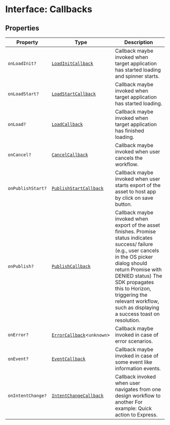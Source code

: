 # Interface: Callbacks

## Properties

| Property | Type | Description |
| ------ | ------ | ------ |
| `onLoadInit?` | [`LoadInitCallback`](../type-aliases/load-init-callback.md) | Callback maybe invoked when target application has started loading and spinner starts. |
| `onLoadStart?` | [`LoadStartCallback`](../type-aliases/load-start-callback.md) | Callback maybe invoked when target application has started loading. |
| `onLoad?` | [`LoadCallback`](../type-aliases/load-callback.md) | Callback maybe invoked when target application has finished loading. |
| `onCancel?` | [`CancelCallback`](../type-aliases/cancel-callback.md) | Callback maybe invoked when user cancels the workflow. |
| `onPublishStart?` | [`PublishStartCallback`](../type-aliases/publish-start-callback.md) | Callback maybe invoked when user starts export of the asset to host app by click on save button. |
| `onPublish?` | [`PublishCallback`](../type-aliases/publish-callback.md) | Callback maybe invoked when export of the asset finishes. Promise status indicates success/ failure (e.g., user cancels in the OS picker dialog should return Promise with DENIED status) The SDK propagates this to Horizon, triggering the relevant workflow, such as displaying a success toast on resolution. |
| `onError?` | [`ErrorCallback`](../../../error/CCEverywhereError.types/type-aliases/error-callback.md)<`unknown`\> | Callback maybe invoked in case of error scenarios. |
| `onEvent?` | [`EventCallback`](../type-aliases/event-callback.md) | Callback maybe invoked in case of some event like information events. |
| `onIntentChange?` | [`IntentChangeCallback`](../type-aliases/intent-change-callback.md) | Callback invoked when user navigates from one design workflow to another For example: Quick action to Express. |
